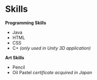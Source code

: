 # Skills
**Programming Skills**
* Java
* HTML
* CSS
* C+ _(only used in Unity 3D application)_

**Art Skills**
* Pencil
* Oil Pastel *certificate acquired in Japan*

